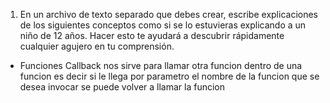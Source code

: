 1. En un archivo de texto separado que debes crear, escribe explicaciones de los siguientes conceptos como si se lo estuvieras explicando a un niño de 12 años. Hacer esto te ayudará a descubrir rápidamente cualquier agujero en tu comprensión.

* Funciones Callback nos sirve para llamar otra funcion dentro de una funcion es decir si le llega por parametro el nombre de la funcion que se desea invocar se puede volver a llamar la funcion
